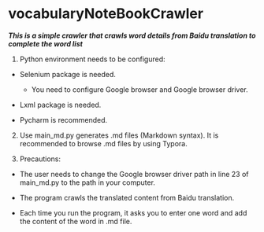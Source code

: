 # vocabularyNoteBookCrawler
***This is a simple crawler that crawls word details from Baidu translation to complete the word list***
1. Python environment needs to be configured:

  - Selenium package is needed.

    - You need to configure Google browser and Google browser driver.

  - Lxml package is needed.

  - Pycharm is recommended.

2. Use main_md.py generates .md files (Markdown syntax). It is recommended to browse .md files by using Typora.

3. Precautions:

  - The user needs to change the Google browser driver path in line 23 of main_md.py to the path in your computer.

  - The program crawls the translated content from Baidu translation.

  - Each time you run the program, it asks you to enter one word and add the content of the word in .md file.
